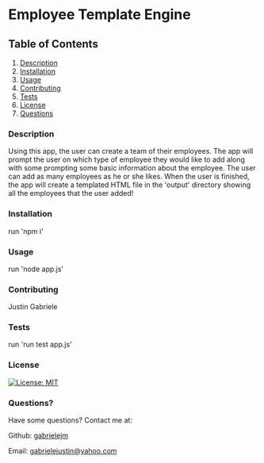 # Employee Template Engine

## Table of Contents

1. [Description](#description)
2. [Installation](#installation)
3. [Usage](#usage)
4. [Contributing](#contributing)
5. [Tests](#tests)
6. [License](#license)
7. [Questions](#questions)


### Description<a name="description"></a>

Using this app, the user can create a team of their employees. The app will prompt the user on which type of employee they would like to add along with some prompting some basic information about the employee. The user can add as many employees as he or she likes. When the user is finished, the app will create a templated HTML file in the 'output' directory showing all the employees that the user added!

### Installation<a name="installation"></a>

run 'npm i'

### Usage<a name="usage"></a>

run 'node app.js'

### Contributing<a name="contributing"></a>

Justin Gabriele

### Tests<a name="tests"></a>

run 'run test app.js'

### License<a name="license"></a>

[![License: MIT](https://img.shields.io/badge/License-MIT-yellow.svg)](https://opensource.org/licenses/MIT)

### Questions?<a name="questions"></a>

Have some questions? Contact me at:

Github: [gabrielejm](https://github.com/gabrielejm)

Email: gabrielejustin@yahoo.com

